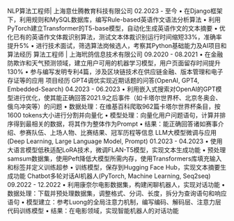 NLP算法工程师| 上海意仕腾教育科技有限公司                                                                                  02.2023 - 至今
• 在Django框架下，利用规则和MySQL数据库，编写Rule-based英语作文语法分析算法
• 利用PyTorch建立Transformer的T5-base模型，自动化生成英语作文的文本摘要
• 优化已有的英语作文体裁识别算法，测试文本体裁识别运行时间缩短33%，准确率提升5%
• 进行技术面试，筛选算法岗候选人，考察其Python基础能力及AI项目和算法经历
算法工程师 | 上海玳鸽信息技术有限公司                                                                                        09.2020 - 08.2021
• 在金融防欺诈和天气预测领域，建立用户可用的机器学习模型，用户页面留存时间提升130%
• 参与编写发明专利4篇，涉及区块链技术在供应链金融、版本管理和电子存证等的应用
项目经历
GPT4调优实现近期话题的问答(OpenAI, GPT4, Embedded-Search)                                  04.2023 - 06.2023
• 利用嵌入式搜索对OpenAI的GPT模型进行优化，使其能正确回答2021.9之后事件（如卡塔尔世界杯、北京冬奥会、俄乌冲突等）的问题
• 数据处理：在维基百科爬取962篇卡塔尔世界杯条目，按1600 tokens大小进行分割并向量化
• 模型处理：向量化用户问题语句，计算并排序得到最相关的数据，将其作为整体作为Prompt
• 结果：能正确回答诸如赛事介绍、参赛队伍、上场人物、比赛结果、冠军历程等信息
LLM大模型微调与应用(Deep Learning, Large Language Model, Prompt)                      01.2023 - 04.2023
• 使用大语言模型低秩适配LoRA技术，微调FLAN-T5模型，实现文本生成功能
• 预处理samsum数据集，使用Peft降低大模型所需内存，使用Transformers库填充输入和标签并定义训练超参
• 训练模型，保存到Hugging Face Hub，实现文本摘要生成功能
Chatbot多轮对话AI机器人(PyTorch, Machine Learning, Seq2seq)                                   09.2022 - 12.2022
• 利用康奈尔电影数据集，构建闲聊机器人，实现对话功能
• 数据处理：下载并预处理数据集，调整格式、分词、长度，拆分为查询语句和响应语句
• 模型建立：参考Luong的全局注意力机制，编写编码、解码层、注意力层代码训练模型
• 结果：在电影领域，实现智能机器人的对话功能
